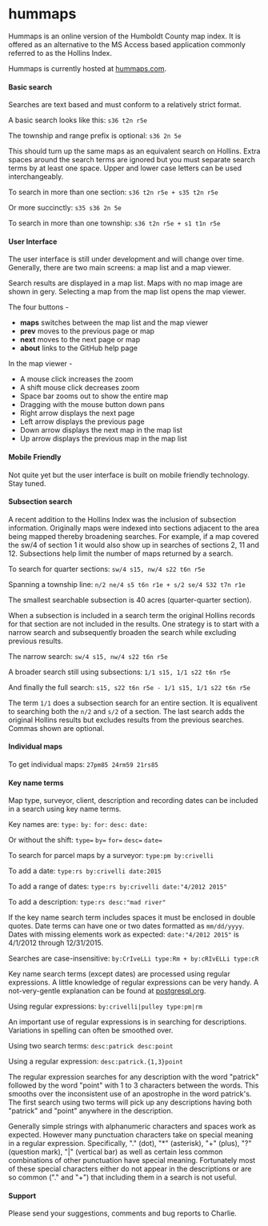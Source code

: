 # hummaps

Hummaps is an online version of the Humboldt County map index.
It is offered as an alternative to the MS Access based application
commonly referred to as the Hollins Index.

Hummaps is currently hosted at [hummaps.com](https://hummaps.com).

#### Basic search

Searches are text based and must conform to a relatively strict format.

A basic search looks like this: `s36 t2n r5e`

The township and range prefix is optional: `s36 2n 5e`

This should turn up the same maps as an equivalent search on Hollins.
Extra spaces around the search terms are ignored but you must
separate search terms by at least one space. Upper and lower case letters
can be used interchangeably.

To search in more than one section: `s36 t2n r5e + s35 t2n r5e`

Or more succinctly: `s35 s36 2n 5e`

To search in more than one township: `s36 t2n r5e + s1 t1n r5e`

#### User Interface

The user interface is still under development and will change over time.
Generally, there are two main screens: a map list and a map viewer.

Search results are displayed in a map list. Maps with no map image 
are shown in gery. Selecting a map from the map list opens the map viewer.

The four buttons -

* **maps** switches between the map list and the map viewer
* **prev** moves to the previous page or map
* **next** moves to the next page or map
* **about** links to the GitHub help page

In the map viewer -

* A mouse click increases the zoom
* A shift mouse click decreases zoom
* Space bar zooms out to show the entire map
* Dragging with the mouse button down pans
* Right arrow displays the next page
* Left arrow displays the previous page
* Down arrow displays the next map in the map list
* Up arrow displays the previous map in the map list

#### Mobile Friendly

Not quite yet but the user interface is built on mobile friendly
technology. Stay tuned.

#### Subsection search

A recent addition to the Hollins Index was the inclusion of subsection
information. Originally maps were indexed into sections adjacent
to the area being mapped thereby broadening searches. For example, 
if a map covered the sw/4 of section 1 it would also show up in searches 
of sections 2, 11 and 12. Subsections help limit the number of maps 
returned by a search.

To search for quarter sections: `sw/4 s15, nw/4 s22 t6n r5e`

Spanning a township line: `n/2 ne/4 s5 t6n r1e + s/2 se/4 S32 t7n r1e`

The smallest searchable subsection is 40 acres (quarter-quarter section). 

When a subsection is included in a search term the original Hollins
records for that section are not included in the results. One
strategy is to start with a narrow search and subsequently broaden
the search while excluding previous results.

The narrow search: `sw/4 s15, nw/4 s22 t6n r5e`

A broader search still using subsections: `1/1 s15, 1/1 s22 t6n r5e`

And finally the full search: `s15, s22 t6n r5e - 1/1 s15, 1/1 s22 t6n r5e`

The term `1/1` does a subsection search for an entire section.
It is equalivent to searching both the `n/2` and `s/2` of a section.
The last search adds the original Hollins results but excludes
results from the previous searches. Commas shown are optional.

#### Individual maps

To get individual maps: `27pm85 24rm59 21rs85`

#### Key name terms

Map type, surveyor, client, description and recording dates can
be included in a search using key name terms.

Key names are: `type:` `by:` `for:` `desc:` `date:`

Or without the shift: `type=` `by=` `for=` `desc=` `date=`

To search for parcel maps by a surveyor: `type:pm by:crivelli`

To add a date: `type:rs by:crivelli date:2015`

To add a range of dates: `type:rs by:crivelli date:"4/2012 2015"`

To add a description: `type:rs desc:"mad river"`

If the key name search term includes spaces it must be enclosed in
double quotes. Date terms can have one or two dates formatted as `mm/dd/yyyy`.
Dates with missing elements work as expected: `date:"4/2012 2015"`
is 4/1/2012 through 12/31/2015.

Searches are case-insensitive: `by:CrIveLLi type:Rm + by:cRIvELLi type:cR`

Key name search terms (except dates) are processed using regular
expressions. A little knowledge of regular expressions can be very
handy. A not-very-gentle explanation can be found at [postgresql.org](https://www.postgresql.org/docs/9.4/static/functions-matching.html#FUNCTIONS-POSIX-REGEXP).

Using regular expressions: `by:crivelli|pulley type:pm|rm`

An important use of regular expressions is in searching for descriptions.
Variations in spelling can often be smoothed over.

Using two search terms: `desc:patrick desc:point`

Using a regular expression: `desc:patrick.{1,3}point`

The regular expression searches for any description with the word
"patrick" followed by the word "point" with 1 to 3 characters between
the words. This smooths over the inconsistent use of an apostrophe
in the word patrick's. The first search using two terms will pick up
any descriptions having both "patrick" and "point" anywhere in the
description. 

Generally simple strings with alphanumeric characters and spaces
work as expected. However many punctuation characters take on
special meaning in a regular expression. Specifically, "." (dot),
"*" (asterisk), "+" (plus), "?" (question mark), "|" (vertical bar)
as well as certain less common combinations of other punctuation have
special meaning. Fortunately most of these special characters either do
not appear in the descriptions or are so common ("." and "+") that
including them in a search is not useful.

#### Support

Please send your suggestions, comments and bug reports to Charlie.

